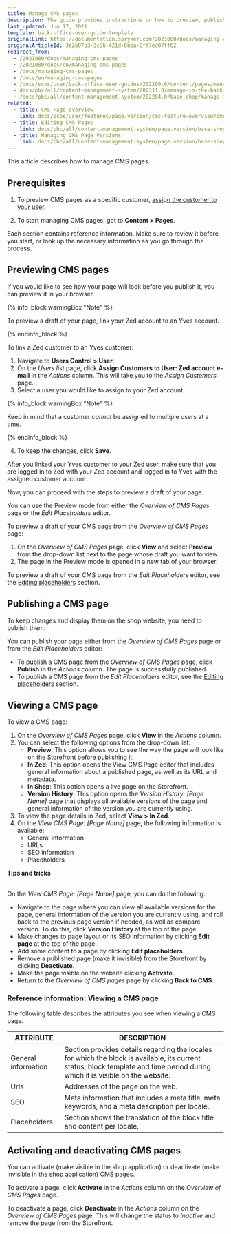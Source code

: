 ```yaml
---
title: Manage CMS pages
description: The guide provides instructions on how to preview, publish, update and activate or deactivate CMS pages in the Back Office.
last_updated: Jun 17, 2021
template: back-office-user-guide-template
originalLink: https://documentation.spryker.com/2021080/docs/managing-cms-pages
originalArticleId: 3a2b07b3-3c56-421d-8bba-8ff7ed07ff62
redirect_from:
  - /2021080/docs/managing-cms-pages
  - /2021080/docs/en/managing-cms-pages
  - /docs/managing-cms-pages
  - /docs/en/managing-cms-pages
  - /docs/scos/user/back-office-user-guides/202200.0/content/pages/managing-cms-pages.html
  - docs/pbc/all/content-management-system/202311.0/manage-in-the-back-office/pages/manage-cms-pages.html
  - /docs/pbc/all/content-management-system/202204.0/base-shop/manage-in-the-back-office/pages/manage-cms-pages.html
related:
  - title: CMS Page overview
    link: docs/scos/user/features/page.version/cms-feature-overview/cms-pages-overview.html
  - title: Editing CMS Pages
    link: docs/pbc/all/content-management-system/page.version/base-shop/manage-in-the-back-office/pages/edit-cms-pages.html
  - title: Managing CMS Page Versions
    link: docs/pbc/all/content-management-system/page.version/base-shop/manage-in-the-back-office/pages/manage-cms-page-versions.html
---
```


This article describes how to manage CMS pages.

## Prerequisites

1. To preview CMS pages as a specific customer, [assign the customer to your user](/docs/pbc/all/user-management/{{page.version}}/base-shop/manage-in-the-back-office/manage-users/assign-and-deassign-customers-from-users.html).

2. To start managing CMS pages, got to **Content&nbsp;<span aria-label="and then">></span> Pages**.

Each section contains reference information. Make sure to review it before you start, or look up the necessary information as you go through the process.

## Previewing CMS pages

If you would like to see how your page will look before you publish it, you can preview it in your browser.

{% info_block warningBox "Note" %}

To preview a draft of your page, link your Zed account to an Yves account.

{% endinfo_block %}

To link a Zed customer to an Yves customer:

1. Navigate to **Users Control&nbsp;<span aria-label="and then">></span> User**.
2. On the *Users list* page, click **Assign Customers to User: Zed account e-mail** in the _Actions_ column. This will take you to the *Assign Customers* page.
3. Select a user you would like to assign to your Zed account.

{% info_block warningBox "Note" %}

Keep in mind that a customer *cannot* be assigned to multiple users at a time.

{% endinfo_block %}

4. To keep the changes, click **Save**.

After you linked your Yves customer to your Zed user, make sure that you are logged in to Zed with your Zed account and logged in to Yves with the assigned customer account.

Now, you can proceed with the steps to preview a draft of your page.

You can use the Preview mode from either the *Overview of CMS Pages* page or the *Edit Placeholders* editor.

To preview a draft of your CMS page from the *Overview of CMS Pages* page:

1. On the *Overview of CMS Pages* page, click **View** and select **Preview** from the drop-down list next to the page whose draft you want to view.
2. The page in the Preview mode is opened in a new tab of your browser.

To preview a draft of your CMS page from the *Edit Placeholders* editor, see the [Editing placeholders](/docs/pbc/all/content-management-system/{{page.version}}/base-shop/manage-in-the-back-office/pages/edit-cms-pages.html#selecting-the-placeholders-option) section.


## Publishing a CMS page

To keep changes and display them on the shop website, you need to publish them.

You can publish your page either from the *Overview of CMS Pages* page or from the *Edit Placeholders* editor:

* To publish a CMS page from the *Overview of CMS Pages* page, click **Publish** in the _Actions_ column. The page is successfully published.
* To publish a CMS page from the *Edit Placeholders* editor, see the [Editing placeholders](/docs/pbc/all/content-management-system/{{page.version}}/base-shop/manage-in-the-back-office/pages/edit-cms-pages.html#selecting-the-placeholders-option) section.

## Viewing a CMS page

To view a CMS page:

1. On the *Overview of CMS Pages* page, click **View** in the _Actions_ column.
2. You can select the following options from the drop-down list:
    *  **Preview**: This option allows you to see the way the page will look like on the Storefront before publishing it.
    *  **In Zed**: This option opens the View CMS Page editor that includes general information about a published page, as well as its URL and metadata.
    *  **In Shop**: This option opens a live page on the Storefront.
    *  **Version History**: This option opens the *Version History: [Page Name]* page that displays all available versions of the page and general information of the version you are currently using.
 3. To view the page details in Zed, select **View&nbsp;<span aria-label="and then">></span> In Zed**.
 4. On the *View CMS Page: [Page Name]* page, the following information is available:
    * General information
    * URLs
    * SEO information
    * Placeholders

**Tips and tricks**

<br>On the *View CMS Page: [Page Name]* page, you can do the following:

* Navigate to the page where you can view all available versions for the page, general information of the version you are currently using, and roll back to the previous page version if needed, as well as compare version. To do this, click **Version History** at the top of the page.
* Make changes to page layout or its SEO information by clicking **Edit page** at the top of the page.
* Add some content to a page by clicking **Edit placeholders**.
* Remove a published page (make it invisible) from the Storefront by clicking **Deactivate**.
* Make the page visible on the website clicking **Activate**.
* Return to the _Overview of CMS pages_ page by clicking **Back to CMS**.

### Reference information: Viewing a CMS page

The following table describes the attributes you see when viewing a CMS page.

| ATTRIBUTE | DESCRIPTION |
| --- | --- |
| General information | Section provides details regarding the locales for which the block is available, its current status, block template and time period during which it is visible on the website. |
| Urls | Addresses of the page on the web. |
| SEO | Meta information that includes a meta title, meta keywords, and a meta description per locale. |
| Placeholders | Section shows the translation of the block title and content per locale. |

## Activating and deactivating CMS pages

You can activate (make visible in the shop application) or deactivate (make invisible in the shop application) CMS pages.

To activate a page, click **Activate** in the _Actions_ column on the _Overview of CMS Pages_ page.

To deactivate a page, click **Deactivate** in the _Actions_ column on the _Overview of CMS Pages_ page. This will change the status to *Inactive* and remove the page from the Storefront.
